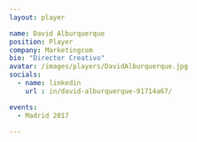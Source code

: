 ```yaml
---
layout: player

name: David Alburquerque
position: Player
company: Marketingcom
bio: "Director Creativo"
avatar: /images/players/DavidAlburquerque.jpg
socials:
  - name: linkedin
    url : in/david-alburquerque-91714a67/

events:
  - Madrid 2017

---
```

